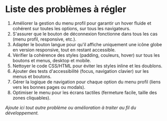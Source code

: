 # Liste des problèmes à régler

1. Améliorer la gestion du menu profil pour garantir un hover fluide et cohérent sur toutes les options, sur tous les navigateurs.
2. S'assurer que le bouton de déconnexion fonctionne dans tous les cas (menu profil, responsive, etc.).
3. Adapter le bouton langue pour qu'il affiche uniquement une icône globe en version responsive, tout en restant accessible.
4. Vérifier la cohérence des styles (padding, couleurs, hover) sur tous les boutons et menus, desktop et mobile.
5. Nettoyer le code CSS/HTML pour éviter les styles inline et les doublons.
6. Ajouter des tests d'accessibilité (focus, navigation clavier) sur les menus et boutons.
7. Gérer la logique de navigation pour chaque option du menu profil (liens vers les bonnes pages ou modals).
8. Optimiser le menu pour les écrans tactiles (fermeture facile, taille des zones cliquables).

_Ajoute ici tout autre problème ou amélioration à traiter au fil du développement._ 
